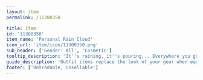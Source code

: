 ```yaml
---
layout: item
permalink: /11300350

title: Item
id: '11300350'
item_name: 'Personal Rain Cloud'
icon_url: 'item/icon/11300350.png'
sub_header: ['Gender: All', 'Cosmetic']
tooltip_description: 'It''s raining, it''s pouring... Everywhere you go!'
guide_description: 'Outfit items replace the look of your gear when equipped.'
footer: ['Untradable, Unsellable']
---
```

